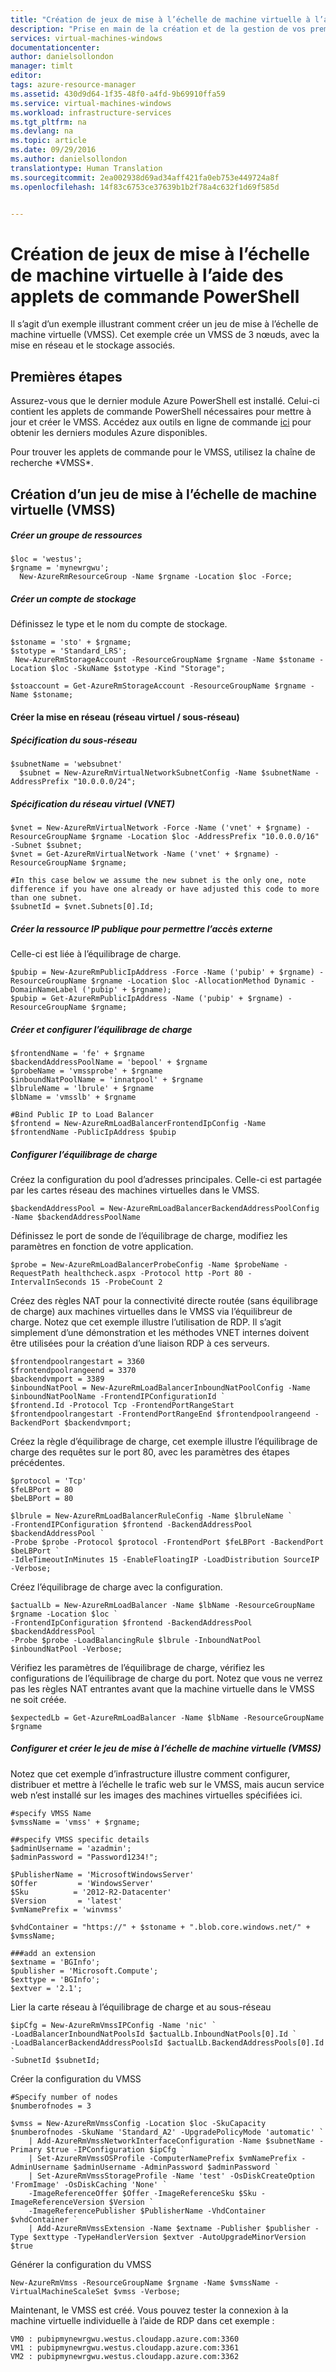 ```yaml
---
title: "Création de jeux de mise à l’échelle de machine virtuelle à l’aide des applets de commande PowerShell | Microsoft Docs"
description: "Prise en main de la création et de la gestion de vos premiers jeux de mise à l’échelle de machine virtuelle Azure à l’aide des applets de commande Azure PowerShell"
services: virtual-machines-windows
documentationcenter: 
author: danielsollondon
manager: timlt
editor: 
tags: azure-resource-manager
ms.assetid: 430d9d64-1f35-48f0-a4fd-9b69910ffa59
ms.service: virtual-machines-windows
ms.workload: infrastructure-services
ms.tgt_pltfrm: na
ms.devlang: na
ms.topic: article
ms.date: 09/29/2016
ms.author: danielsollondon
translationtype: Human Translation
ms.sourcegitcommit: 2ea002938d69ad34aff421fa0eb753e449724a8f
ms.openlocfilehash: 14f83c6753ce37639b1b2f78a4c632f1d69f585d


---
```

# <a name="creating-virtual-machine-scale-sets-using-powershell-cmdlets"></a>Création de jeux de mise à l’échelle de machine virtuelle à l’aide des applets de commande PowerShell
Il s’agit d’un exemple illustrant comment créer un jeu de mise à l’échelle de machine virtuelle (VMSS). Cet exemple crée un VMSS de 3 nœuds, avec la mise en réseau et le stockage associés.

## <a name="first-steps"></a>Premières étapes
Assurez-vous que le dernier module Azure PowerShell est installé. Celui-ci contient les applets de commande PowerShell nécessaires pour mettre à jour et créer le VMSS.
Accédez aux outils en ligne de commande [ici](http://aka.ms/webpi-azps) pour obtenir les derniers modules Azure disponibles.

Pour trouver les applets de commande pour le VMSS, utilisez la chaîne de recherche \*VMSS\*.

## <a name="creating-a-vmss"></a>Création d’un jeu de mise à l’échelle de machine virtuelle (VMSS)
##### <a name="create-resource-group"></a>Créer un groupe de ressources
```
$loc = 'westus';
$rgname = 'mynewrgwu';
  New-AzureRmResourceGroup -Name $rgname -Location $loc -Force;
```

##### <a name="create-storage-account"></a>Créer un compte de stockage
Définissez le type et le nom du compte de stockage.

```
$stoname = 'sto' + $rgname;
$stotype = 'Standard_LRS';
 New-AzureRmStorageAccount -ResourceGroupName $rgname -Name $stoname -Location $loc -SkuName $stotype -Kind "Storage";

$stoaccount = Get-AzureRmStorageAccount -ResourceGroupName $rgname -Name $stoname;
```

#### <a name="create-networking-vnet--subnet"></a>Créer la mise en réseau (réseau virtuel / sous-réseau)
##### <a name="subnet-specification"></a>Spécification du sous-réseau
```
$subnetName = 'websubnet'
  $subnet = New-AzureRmVirtualNetworkSubnetConfig -Name $subnetName -AddressPrefix "10.0.0.0/24";
```

##### <a name="vnet-specification"></a>Spécification du réseau virtuel (VNET)
```
$vnet = New-AzureRmVirtualNetwork -Force -Name ('vnet' + $rgname) -ResourceGroupName $rgname -Location $loc -AddressPrefix "10.0.0.0/16" -Subnet $subnet;
$vnet = Get-AzureRmVirtualNetwork -Name ('vnet' + $rgname) -ResourceGroupName $rgname;

#In this case below we assume the new subnet is the only one, note difference if you have one already or have adjusted this code to more than one subnet.
$subnetId = $vnet.Subnets[0].Id;
```

##### <a name="create-public-ip-resource-to-allow-external-access"></a>Créer la ressource IP publique pour permettre l’accès externe
Celle-ci est liée à l’équilibrage de charge.

```
$pubip = New-AzureRmPublicIpAddress -Force -Name ('pubip' + $rgname) -ResourceGroupName $rgname -Location $loc -AllocationMethod Dynamic -DomainNameLabel ('pubip' + $rgname);
$pubip = Get-AzureRmPublicIpAddress -Name ('pubip' + $rgname) -ResourceGroupName $rgname;
```

##### <a name="create-and-configure-load-balancer"></a>Créer et configurer l’équilibrage de charge
```
$frontendName = 'fe' + $rgname
$backendAddressPoolName = 'bepool' + $rgname
$probeName = 'vmssprobe' + $rgname
$inboundNatPoolName = 'innatpool' + $rgname
$lbruleName = 'lbrule' + $rgname
$lbName = 'vmsslb' + $rgname

#Bind Public IP to Load Balancer
$frontend = New-AzureRmLoadBalancerFrontendIpConfig -Name $frontendName -PublicIpAddress $pubip
```

##### <a name="configure-load-balancer"></a>Configurer l’équilibrage de charge
Créez la configuration du pool d’adresses principales. Celle-ci est partagée par les cartes réseau des machines virtuelles dans le VMSS.

```
$backendAddressPool = New-AzureRmLoadBalancerBackendAddressPoolConfig -Name $backendAddressPoolName
```

Définissez le port de sonde de l’équilibrage de charge, modifiez les paramètres en fonction de votre application.

```
$probe = New-AzureRmLoadBalancerProbeConfig -Name $probeName -RequestPath healthcheck.aspx -Protocol http -Port 80 -IntervalInSeconds 15 -ProbeCount 2
```

Créez des règles NAT pour la connectivité directe routée (sans équilibrage de charge) aux machines virtuelles dans le VMSS via l’équilibreur de charge. Notez que cet exemple illustre l’utilisation de RDP. Il s’agit simplement d’une démonstration et les méthodes VNET internes doivent être utilisées pour la création d’une liaison RDP à ces serveurs.

```
$frontendpoolrangestart = 3360
$frontendpoolrangeend = 3370
$backendvmport = 3389
$inboundNatPool = New-AzureRmLoadBalancerInboundNatPoolConfig -Name $inboundNatPoolName -FrontendIPConfigurationId `
$frontend.Id -Protocol Tcp -FrontendPortRangeStart $frontendpoolrangestart -FrontendPortRangeEnd $frontendpoolrangeend -BackendPort $backendvmport;
```

Créez la règle d’équilibrage de charge, cet exemple illustre l’équilibrage de charge des requêtes sur le port 80, avec les paramètres des étapes précédentes.

```
$protocol = 'Tcp'
$feLBPort = 80
$beLBPort = 80

$lbrule = New-AzureRmLoadBalancerRuleConfig -Name $lbruleName `
-FrontendIPConfiguration $frontend -BackendAddressPool $backendAddressPool `
-Probe $probe -Protocol $protocol -FrontendPort $feLBPort -BackendPort $beLBPort `
-IdleTimeoutInMinutes 15 -EnableFloatingIP -LoadDistribution SourceIP -Verbose;
```

Créez l’équilibrage de charge avec la configuration.

```
$actualLb = New-AzureRmLoadBalancer -Name $lbName -ResourceGroupName $rgname -Location $loc `
-FrontendIpConfiguration $frontend -BackendAddressPool $backendAddressPool `
-Probe $probe -LoadBalancingRule $lbrule -InboundNatPool $inboundNatPool -Verbose;
```

Vérifiez les paramètres de l’équilibrage de charge, vérifiez les configurations de l’équilibrage de charge du port. Notez que vous ne verrez pas les règles NAT entrantes avant que la machine virtuelle dans le VMSS ne soit créée.

```
$expectedLb = Get-AzureRmLoadBalancer -Name $lbName -ResourceGroupName $rgname
```

##### <a name="configure-and-create-vmss"></a>Configurer et créer le jeu de mise à l’échelle de machine virtuelle (VMSS)
Notez que cet exemple d’infrastructure illustre comment configurer, distribuer et mettre à l’échelle le trafic web sur le VMSS, mais aucun service web n’est installé sur les images des machines virtuelles spécifiées ici.

```
#specify VMSS Name
$vmssName = 'vmss' + $rgname;

##specify VMSS specific details
$adminUsername = 'azadmin';
$adminPassword = "Password1234!";

$PublisherName = 'MicrosoftWindowsServer'
$Offer         = 'WindowsServer'
$Sku          = '2012-R2-Datacenter'
$Version       = 'latest'
$vmNamePrefix = 'winvmss'

$vhdContainer = "https://" + $stoname + ".blob.core.windows.net/" + $vmssName;

###add an extension
$extname = 'BGInfo';
$publisher = 'Microsoft.Compute';
$exttype = 'BGInfo';
$extver = '2.1';
```

Lier la carte réseau à l’équilibrage de charge et au sous-réseau

```
$ipCfg = New-AzureRmVmssIPConfig -Name 'nic' `
-LoadBalancerInboundNatPoolsId $actualLb.InboundNatPools[0].Id `
-LoadBalancerBackendAddressPoolsId $actualLb.BackendAddressPools[0].Id `
-SubnetId $subnetId;
```

Créer la configuration du VMSS

```
#Specify number of nodes
$numberofnodes = 3

$vmss = New-AzureRmVmssConfig -Location $loc -SkuCapacity $numberofnodes -SkuName 'Standard_A2' -UpgradePolicyMode 'automatic' `
    | Add-AzureRmVmssNetworkInterfaceConfiguration -Name $subnetName -Primary $true -IPConfiguration $ipCfg `
    | Set-AzureRmVmssOSProfile -ComputerNamePrefix $vmNamePrefix -AdminUsername $adminUsername -AdminPassword $adminPassword `
    | Set-AzureRmVmssStorageProfile -Name 'test' -OsDiskCreateOption 'FromImage' -OsDiskCaching 'None' `
    -ImageReferenceOffer $Offer -ImageReferenceSku $Sku -ImageReferenceVersion $Version `
    -ImageReferencePublisher $PublisherName -VhdContainer $vhdContainer `
    | Add-AzureRmVmssExtension -Name $extname -Publisher $publisher -Type $exttype -TypeHandlerVersion $extver -AutoUpgradeMinorVersion $true
```

Générer la configuration du VMSS

```
New-AzureRmVmss -ResourceGroupName $rgname -Name $vmssName -VirtualMachineScaleSet $vmss -Verbose;
```

Maintenant, le VMSS est créé. Vous pouvez tester la connexion à la machine virtuelle individuelle à l’aide de RDP dans cet exemple :

```
VM0 : pubipmynewrgwu.westus.cloudapp.azure.com:3360
VM1 : pubipmynewrgwu.westus.cloudapp.azure.com:3361
VM2 : pubipmynewrgwu.westus.cloudapp.azure.com:3362
```



<!--HONumber=Nov16_HO3-->


